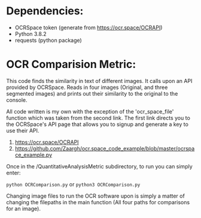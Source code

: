 # Dependencies:
- OCRSpace token (generate from https://ocr.space/OCRAPI)
- Python 3.8.2
- requests (python package)

# OCR Comparision Metric:

This code finds the similarity in text of different images. It calls upon 
an API provided by OCRSpace. Reads in four images (Original, and three
segmented images) and prints out their similarity to the original to 
the console. 

All code written is my own with the exception of the 'ocr_space_file' 
function which was taken from the second link. The first link directs
you to the OCRSpace's API page that allows you to signup and generate 
a key to use their API. 

1. https://ocr.space/OCRAPI
2. https://github.com/Zaargh/ocr.space_code_example/blob/master/ocrspace_example.py

Once in the /QuantitativeAnalysisMetric subdirectory, to run you can
simply enter: 

```python OCRComparison.py``` or ```python3 OCRComparison.py```

Changing image files to run the OCR software upon is simply a matter
of changing the filepaths in the main function (All four paths
for comparisons for an image). 

